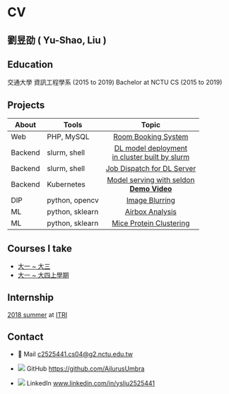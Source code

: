 # CV

## 劉昱劭  ( Yu-Shao, Liu )

## Education
交通大學 資訊工程學系 (2015 to 2019)
Bachelor at NCTU CS (2015 to 2019)

## Projects
| About | Tools| Topic |
| -------- |---|:--------:|
| Web| PHP, MySQL | [Room Booking System](https://github.com/AilurusUmbra/RoomBooking) |
| Backend | slurm, shell | [DL model deployment<br>in cluster built by slurm](https://drive.google.com/open?id=1ZAXL8MgYhmEE68rrB5j7C42p5C3Sw9Fl)
| Backend | slurm, shell |[Job Dispatch for DL Server](https://drive.google.com/open?id=1W2wAycVoLv551ttIPnz_IkIneuk5MGzL)
| Backend | Kubernetes | [Model serving with seldon](https://github.com/AilurusUmbra/Archived/blob/master/summer.pdf)<br> [**Demo Video**](https://drive.google.com/open?id=1AzHRxH3mCPZIh4bj2OLzEZ5Fqvf1HOPW)
| DIP | python, opencv| [Image Blurring](https://github.com/AilurusUmbra/DIP/blob/master/0416235_project.ipynb)
| ML | python, sklearn|[Airbox Analysis](https://github.com/AilurusUmbra/machine_learning/blob/master/final/Final-project-report.pdf)
| ML | python, sklearn| [Mice Protein Clustering](https://github.com/AilurusUmbra/DS2/blob/master/final/final_0416235.pdf) | 

## Courses I take
* [大一 ~ 大三](https://drive.google.com/open?id=1G8DoCVXINVcS0xQNEzHtcc3qZAV6e_58)
* [大一 ~ 大四上學期](https://drive.google.com/open?id=1qNIz4-gZdpgdHD9qH9Xljx4uyQyF6-GP)

## Internship
[2018 summer](https://drive.google.com/open?id=1tVOgL9xqbFJ2H9iSGo-d4oY9E-20wKqk) at [ITRI](https://www.itri.org.tw/) 


## Contact
* 📧 Mail
c2525441.cs04@g2.nctu.edu.tw

* ![](https://i.imgur.com/OoqjT3S.png)   GitHub
https://github.com/AilurusUmbra

* ![](https://i.imgur.com/ojdaaUu.png) LinkedIn
www.linkedin.com/in/ysliu2525441


